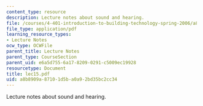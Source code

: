 ```yaml
---
content_type: resource
description: Lecture notes about sound and hearing.
file: /courses/4-401-introduction-to-building-technology-spring-2006/a8b8909a87101d5ba0a92bd35bc2cc34_lec15.pdf
file_type: application/pdf
learning_resource_types:
- Lecture Notes
ocw_type: OCWFile
parent_title: Lecture Notes
parent_type: CourseSection
parent_uid: e6a5d755-6a17-8209-0291-c5009ec19928
resourcetype: Document
title: lec15.pdf
uid: a8b8909a-8710-1d5b-a0a9-2bd35bc2cc34
---
```

Lecture notes about sound and hearing.

